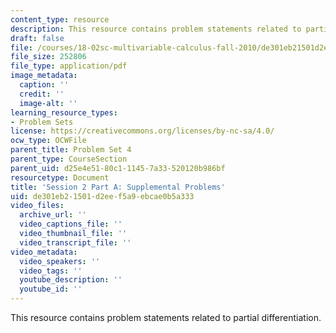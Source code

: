 ```yaml
---
content_type: resource
description: This resource contains problem statements related to partial differentiation.
draft: false
file: /courses/18-02sc-multivariable-calculus-fall-2010/de301eb21501d2eef5a9ebcae0b5a333_MIT18_02SC_SupProb2.pdf
file_size: 252806
file_type: application/pdf
image_metadata:
  caption: ''
  credit: ''
  image-alt: ''
learning_resource_types:
- Problem Sets
license: https://creativecommons.org/licenses/by-nc-sa/4.0/
ocw_type: OCWFile
parent_title: Problem Set 4
parent_type: CourseSection
parent_uid: d25e4e51-80c1-1145-7a33-520120b986bf
resourcetype: Document
title: 'Session 2 Part A: Supplemental Problems'
uid: de301eb2-1501-d2ee-f5a9-ebcae0b5a333
video_files:
  archive_url: ''
  video_captions_file: ''
  video_thumbnail_file: ''
  video_transcript_file: ''
video_metadata:
  video_speakers: ''
  video_tags: ''
  youtube_description: ''
  youtube_id: ''
---
```

This resource contains problem statements related to partial differentiation.